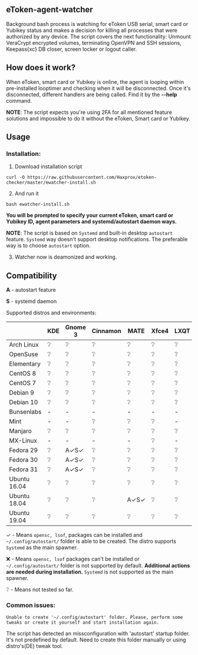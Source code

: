 
## eToken-agent-watcher
Background bash process is watching for eToken USB serial, smart card or Yubikey status and makes a decision for killing all processes that were authorized by any device.
The script covers the next functionality: Unmount VeraCrypt encrypted volumes, terminating OpenVPN and SSH sessions, Keepass{xc} DB closer, screen locker or logout caller.

## How does it work?
When eToken, smart card or Yubikey is online, the agent is looping within pre-installed looptimer and checking when it will be disconnected. Once it's disconnected, different handlers are being called. Find it by the **--help** command.

**NOTE**: The script expects you're using 2FA for all mentioned feature solutions and impossible to do it without the eToken, Smart card or Yubikey.

## Usage
### Installation:
1. Download installation script
```
curl -O https://raw.githubusercontent.com/Haxprox/etoken-checker/master/ewatcher-install.sh
```
2. And run it
```
bash ewatcher-install.sh
```
**You will be prompted to specify your current eToken, smart card or Yubikey ID, agent parameters and systemd/autostart daemon ways.**

**NOTE**: The script is based on `Systemd` and built-in desktop `autostart` feature. 
`Systemd` way doesn't support desktop notifications. The preferable way is to choose `autostart` option.

3. Watcher now is deamonized and working.

## Compatibility

**A** - autostart feature

**S** - systemd daemon

Supported distros and environments:

|                | KDE | Gnome 3 | Cinnamon | MATE | Xfce4 | LXQT | LXDE |
| -------------- | ---- | ----- | ----- | ----- | ----- | ----- | ----- |
|  Arch Linux	 |  ❔  |  ❔  |  ❔  |  ❔  |  ❔  |  ❔  |  ❔  |
|	OpenSuse	 |  ❔  |  ❔  |  ❔  |  ❔  |  ❔  |  ❔  |  ❔  |
|	Elementary	 |  ❔  |  ❔  |  ❔  |  ❔  |  ❔  |  ❔  |  ❔  |
|   CentOS 8	 |  ❔  |  ❔  |  ❔  |  ❔  |  ❔  |  ❔  |  ❔  |
|   CentOS 7	 |  ❔  |  ❔  |  ❔  |  ❔  |  ❔  |  ❔  |  ❔  |
|   Debian 9	 |  ❔  |  ❔  |  ❔  |  ❔  |  ❔  |  ❔  |  ❔  |
|   Debian 10	 |  ❔  |  ❔  |  ❔  |  ❔  |  ❔  |  ❔  |  ❔  |
|   Bunsenlabs	 |  -  |  -  |  -  |  -  |  -  |  -  |  -  |
|	Mint		 |  -  |  -  |  ❔  |  ❔  |  ❔  |  -  |  -  |
|	Manjaro		 |  ❔  |  ❔  |  ❔  |  ❔  |  ❔  |  ❔  |  ❔  |
|	MX-Linux	 |  -  |  -  |  -  |  -  |  ❔  |  -  |  -  |
|   Fedora 29	 |  ❔  |A✓S✓|  ❔  |  ❔  |  ❔  |  ❔  |  ❔  |
|   Fedora 30	 |  ❔  |A✓S✓|  ❔  |  ❔  |  ❔  |  ❔  |  ❔  |
|   Fedora 31	 |  ❔  |A✓S✓|  ❔  |  ❔  |  ❔  |  ❔  |  ❔  |
| Ubuntu 16.04	 |  ❔  |  ❔  |  ❔  |  ❔  |  ❔  |  ❔  |  ❔  |
| Ubuntu 18.04	 |  ❔  |  ❔  |  ❔  |A✓S✓|  ❔  |  ❔  |  ❔  |
| Ubuntu 19.04	 |  ❔  |  ❔  |  ❔  |  ❔  |  ❔  |  ❔  |  ❔  |

✓ - Means `opensc, lsof`, packages can be installed and `~/.config/autostart/` folder is able to be created. The distro supports `Systemd` as the main spawner.

❌ - Means `opensc, lsof` packages can't be installed or `~/.config/autostart/` folder is not supported by default. **Additional actions are needed during installation.**
`Systemd` is not supported as the main spawner.

❔ - Means not tested so far.

### Common issues:
```
Unable to create '~/.config/autostart' folder. Please, perform some tweaks or create it yourself and start installation again.
```
The script has detected an missconfiguration with 'autostart' startup folder. It's not predefined by default. Need to create this folder manually or using distro's(DE) tweak tool.

